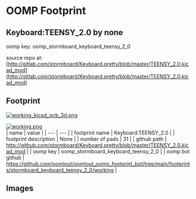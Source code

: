 # OOMP Footprint  
## Keyboard:TEENSY_2.0  by none  
  
oomp key: oomp_stormboard_keyboard_teensy_2_0  
  
source repo at: [http://gitlab.com/stormboard/Keyboard.pretty/blob/master/TEENSY_2.0.kicad_mod](http://gitlab.com/stormboard/Keyboard.pretty/blob/master/TEENSY_2.0.kicad_mod)  
## Footprint  
  
[![working_kicad_pcb_3d.png](working_kicad_pcb_3d_600.png)](working_kicad_pcb_3d.png)  
  
[![working.png](working_600.png)](working.png)  
| name | value | 
| --- | --- | 
| footprint name | Keyboard:TEENSY_2.0 | 
| footprint description | None | 
| number of pads | 31 | 
| github path | http://github.com/stormboard/Keyboard.pretty/blob/master/TEENSY_2.0.kicad_mod | 
| oomp key | oomp_stormboard_keyboard_teensy_2_0 | 
| oomp bot github | https://github.com/oomlout/oomlout_oomp_footprint_bot/tree/main/footprints/stormboard_keyboard_teensy_2_0/working | 
## Images  
